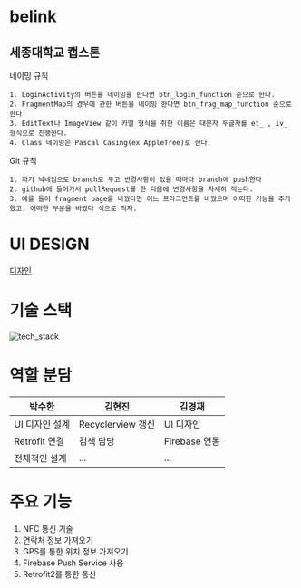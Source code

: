 # belink
세종대학교 캡스톤
-------------------------
네이밍 규칙
```
1. LoginActivity의 버튼을 네이밍을 한다면 btn_login_function 순으로 한다.
2. FragmentMap의 경우에 관한 버튼을 네이밍 한다면 btn_frag_map_function 순으로 한다.
3. EditText나 ImageView 같이 카멜 형식을 취한 이름은 대문자 두글자를 et_ , iv_ 형식으로 진행한다.
4. Class 네이밍은 Pascal Casing(ex AppleTree)로 한다.
```
Git 규칙
```
1. 자기 닉네임으로 branch로 두고 변경사항이 있을 때마다 branch에 push한다
2. github에 들어가서 pullRequest를 한 다음에 변경사항을 자세히 적는다.
3. 예를 들어 fragment page를 바꿨다면 어느 프라그먼트를 바꿨으며 어떠한 기능을 추가했고, 어떠한 부분을 바꿨다 식으로 적자.
```
# UI DESIGN
[디자인](https://whimsical.com/copy-of-TfWGSidh1XrfS6EytSbD9p)


# 기술 스택

![tech_stack](https://user-images.githubusercontent.com/55678674/120316908-ec898900-c318-11eb-9af5-a1cd57eaeb05.png)

# 역할 분담
|박수한|김현진|김경재|
|------|------|------|
|UI 디자인 설계|Recyclerview 갱신|UI 디자인|
|Retrofit 연결|검색 담당|Firebase 연동|
|전체적인 설계|...|...|

# 주요 기능
1.  NFC 통신 기술
2.  연락처 정보 가져오기
3.  GPS를 통한 위치 정보 가져오기
4.  Firebase Push Service 사용
5.  Retrofit2를 통한 통신 




